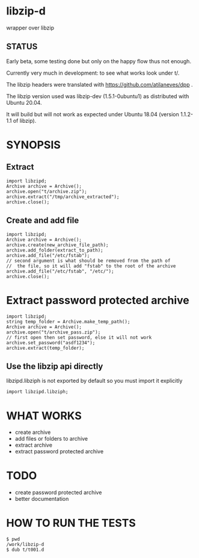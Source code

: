 # libzip-d

wrapper over libzip

## STATUS

Early beta, some testing done but only on the happy flow thus not enough.

Currently very much in development: to see what works look under t/.

The libzip headers were translated with
https://github.com/atilaneves/dpp .

The libzip version used was libzip-dev (1.5.1-0ubuntu1) as
distributed with Ubuntu 20.04.

It will build but will not work as expected under Ubuntu 18.04 (version 1.1.2-1.1 of libzip).

# SYNOPSIS

## Extract

    import libzipd;
    Archive archive = Archive();
    archive.open("t/archive.zip");
    archive.extract("/tmp/archive_extracted");
    archive.close();

## Create and add file

    import libzipd;
    Archive archive = Archive();
    archive.create(new_archive_file_path);
    archive.add_folder(extract_to_path);
    archive.add_file("/etc/fstab");
    // second argument is what should be removed from the path of
    //  the file, so it will add "fstab" to the root of the archive
    archive.add_file("/etc/fstab", "/etc/");
    archive.close();

# Extract password protected archive

    import libzipd;
    string temp_folder = Archive.make_temp_path();
    Archive archive = Archive();
    archive.open("t/archive_pass.zip");
    // first open then set password, else it will not work
    archive.set_password("asdf1234");
    archive.extract(temp_folder);

## Use the libzip api directly

libzipd.libziph is not exported by default so you must import it explicitly

    import libzipd.libziph;


# WHAT WORKS
  - create archive
  - add files or folders to archive
  - extract archive
  - extract password protected archive

# TODO
  - create password protected archive
  - better documentation

# HOW TO RUN THE TESTS

    $ pwd
    /work/libzip-d
    $ dub t/t001.d

